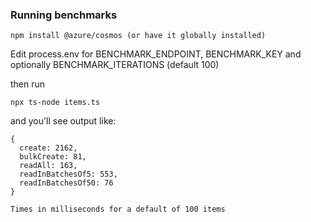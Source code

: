 ### Running benchmarks

```
npm install @azure/cosmos (or have it globally installed)
```

Edit process.env for BENCHMARK_ENDPOINT, BENCHMARK_KEY and optionally BENCHMARK_ITERATIONS (default 100)

then run

```
npx ts-node items.ts
```

and you'll see output like:

```
{
  create: 2162,
  bulkCreate: 81,
  readAll: 163,
  readInBatchesOf5: 553,
  readInBatchesOf50: 76
}

Times in milliseconds for a default of 100 items
```